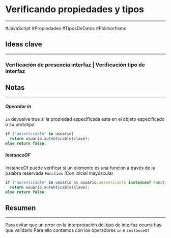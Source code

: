 # Verificando propiedades y tipos
---
#JavaScript #Propiedades #TiposDeDatos #Polimorfismo
## Ideas clave
---
### Verificación de presencia interfaz | Verificación tipo de interfaz 
## Notas
---
##### Operador in
`in` devuelve true si la propiedad especificada esta en el objeto especificado 
o su prototipo
```JavaScript
if ("autenticable" in usuario)
  return usuario.autenticable(clave);
else return false;
```
##### InstanceOF
InstanceOf puede verificar si un elemento es una función a través de la palabra 
reservada `Function` (Con inicial mayúscula)
```JavaScript
if ("autenticable" in usuario && usuario.autenticable instanceof Function)
  return usuario.autenticable(clave);
else return false;
```
## Resumen
---
Para evitar que un error en la interpretación del tipo de interfaz ocurra hay que
validarlo
Para ello contamos con los operadores `in` e `instanceOf`
